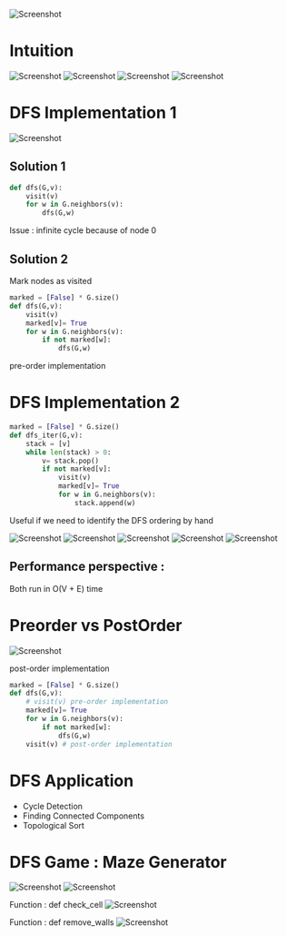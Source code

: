 ![Screenshot](./img/dfs-graph-traversal.jpg)

# Intuition

![Screenshot](./img/dfs-graph-traversal-01.jpg)
![Screenshot](./img/dfs-graph-traversal-02.jpg)
![Screenshot](./img/dfs-graph-traversal-03.jpg)
![Screenshot](./img/dfs-graph-traversal-04.jpg)

# DFS Implementation 1

![Screenshot](./img/dfs-implementation-01.jpg)

## Solution 1

```python
def dfs(G,v):
    visit(v)
    for w in G.neighbors(v):
        dfs(G,w)
```

Issue : infinite cycle because of node 0

## Solution 2

Mark nodes as visited

```python
marked = [False] * G.size()
def dfs(G,v):
    visit(v)
    marked[v]= True
    for w in G.neighbors(v):
        if not marked[w]:
            dfs(G,w)
```

pre-order implementation

# DFS Implementation 2

```python
marked = [False] * G.size()
def dfs_iter(G,v):
    stack = [v]
    while len(stack) > 0:
        v= stack.pop()
        if not marked[v]:
            visit(v)
            marked[v]= True
            for w in G.neighbors(v):
                stack.append(w)
```

Useful if we need to identify the DFS ordering by hand

![Screenshot](./img/dfs-implementation-02-stack.jpg)
![Screenshot](./img/dfs-implementation-02-stack-b.jpg)
![Screenshot](./img/dfs-implementation-02-stack-c.jpg)
![Screenshot](./img/dfs-implementation-02-stack-d.jpg)
![Screenshot](./img/dfs-implementation-02-stack-e.jpg)

## Performance perspective :

Both run in O(V + E) time

# Preorder vs PostOrder

![Screenshot](./img/preorder-postorder.jpg)

post-order implementation

```python
marked = [False] * G.size()
def dfs(G,v):
    # visit(v) pre-order implementation
    marked[v]= True
    for w in G.neighbors(v):
        if not marked[w]:
            dfs(G,w)
    visit(v) # post-order implementation
```

# DFS Application

- Cycle Detection
- Finding Connected Components
- Topological Sort

# DFS Game : Maze Generator

![Screenshot](./img/maze_units.jpg)
![Screenshot](./img/maze_cell.jpg)

Function : def check_cell
![Screenshot](./img/maze_cell_coord.jpg)

Function : def remove_walls
![Screenshot](./img/maze_cell_wall.jpg)

